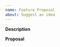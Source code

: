 ```yaml
---
name: Feature Proposal
about: Suggest an idea
---
```


<!-- Please make sure the new issue you are opening is not a duplicate, and **remove** this notice! -->

**Description**

<!-- *(Brief description of the feature)* -->

**Proposal**

<!-- *(Outline how you plan to implement this feature if you have one)* -->
